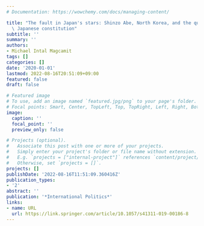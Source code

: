```yaml
---
# Documentation: https://wowchemy.com/docs/managing-content/

title: "The fault in Japan's stars: Shinzo Abe, North Korea, and the quest for a new\
  \ Japanese constitution"
subtitle: ''
summary: ''
authors:
- Michael Intal Magcamit
tags: []
categories: []
date: '2020-01-01'
lastmod: 2022-08-16T20:51:09+09:00
featured: false
draft: false

# Featured image
# To use, add an image named `featured.jpg/png` to your page's folder.
# Focal points: Smart, Center, TopLeft, Top, TopRight, Left, Right, BottomLeft, Bottom, BottomRight.
image:
  caption: ''
  focal_point: ''
  preview_only: false

# Projects (optional).
#   Associate this post with one or more of your projects.
#   Simply enter your project's folder or file name without extension.
#   E.g. `projects = ["internal-project"]` references `content/project/deep-learning/index.md`.
#   Otherwise, set `projects = []`.
projects: []
publishDate: '2022-08-16T11:51:09.360416Z'
publication_types:
- '2'
abstract: ''
publication: '*International Politics*'
links:
- name: URL
  url: https://link.springer.com/article/10.1057/s41311-019-00186-8
---
```

